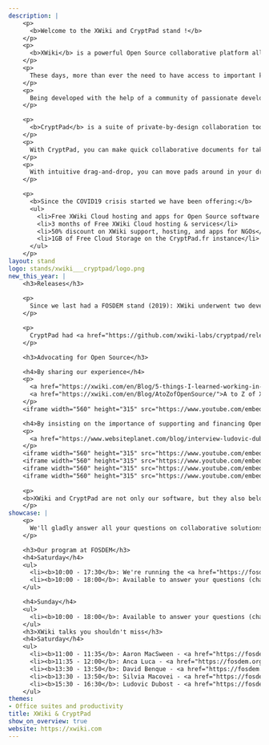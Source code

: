 ```yaml
---
description: |
    <p>
      <b>Welcome to the XWiki and CryptPad stand !</b>
    </p>
    <p>
      <b>XWiki</b> is a powerful Open Source collaborative platform allowing organizations of all sizes to save time and money while enhancing collaboration on both team and organizational levels. Being focused on efficient communication and collaboration, XWiki redefines the value of business knowledge by allowing any user to access critical information in a fast and efficient way while reducing the organizational silos.
    </p>
    <p>
      These days, more than ever the need to have access to important knowledge from wherever the world has skyrocketed. As working from home has become the norm, with an XWiki instance in place, the vital information is now easily accessible, the training and operational costs are reduced and regular backups are performed to prevent data loss. With over 700 extensions, applications, macros, skins, and plugins available, XWiki is one of the most flexible and versatile collaborative platforms out there. Moreover, App within Minutes allows even the non-technical users to create their own extensions and continue collaborating efficiently. We know businesses are different, this is why XWiki supports full customization and it is available on both Cloud and on-premise versions to fit everyone's needs.
    </p>
    <p>
      Being developed with the help of a community of passionate developers, XWiki is always advancing, which ensures flawless compatibility, strong security, and performant features.
    </p>

    <p>
      <b>CryptPad</b> is a suite of private-by-design collaboration tools. You can use it to share rich text, spreadsheets, polls, presentations, whiteboard functions, and code. All the content stored on CryptPad is encrypted before being sent, which means nobody can access your data unless you give them the keys (not even us).
    </p>
    <p>
      With CryptPad, you can make quick collaborative documents for taking notes and writing down ideas together. When you sign up and log in, you get file upload capability and a CryptDrive where you can organize all of your pads. You can share access to a CryptPad document simply by sharing the link. Whenever you access a pad in CryptPad, the pad is automatically added to your CryptDrive in the main folder. Later on, you can organize these pads into folders or you can put them in the trash bin. CryptDrive allows you to search through your pads and to organize them whenever you want, however you want.
    </p>
    <p>
      With intuitive drag-and-drop, you can move pads around in your drive and the link to these pads will stay the same so your collaborators will never lose access. You can also upload files in your CryptDrive and share them with colleagues. Uploaded files can be organized just like collaborative pads.
    </p>

    <p>
      <b>Since the COVID19 crisis started we have been offering:</b>
      <ul>
        <li>Free XWiki Cloud hosting and apps for Open Source software projects</li>
        <li>3 months of Free XWiki Cloud hosting & services</li>
        <li>50% discount on XWiki support, hosting, and apps for NGOs</li>
        <li>1GB of Free Cloud Storage on the CryptPad.fr instance</li>
      </ul>
    </p>
layout: stand
logo: stands/xwiki___cryptpad/logo.png
new_this_year: |
    <h3>Releases</h3>
    
    <p>
      Since we last had a FOSDEM stand (2019): XWiki underwent two development cycles. The <a href="https://www.xwiki.org/xwiki/bin/view/Blog/XWiki11CycleReleaseNotes">11.x cycle</a> is defined by having improved usability for users and administrators: from conflicts management to multiple login attacks protection, to inline editing for wiki macros, to improved pickers for the date, color, attachments, and pages. The <a href="https://www.xwiki.org/xwiki/bin/view/Blog/XWiki12CycleReleaseNotes">12.x cycle</a> focused on inline and real-time editing, page likes, notifications, not to mention a lot of performance updates. In total, we managed to have over 1578 issues closed: 763 bugs, 288 improvements, 79 new features, and more.
    </p>

    <p>
      CryptPad had <a href="https://github.com/xwiki-labs/cryptpad/releases/">38 releases</a>. There are big improvements to the tools that are most essential to effectively coordinate distributed groups of people, namely rich text, spreadsheet, and kanban apps. The admin panel was further developed to ensure that community instances can be governed by team members.
    </p>

    <h3>Advocating for Open Source</h3>

    <h4>By sharing our experience</h4>
    <p>
      <a href="https://xwiki.com/en/Blog/5-things-I-learned-working-in-an-OS-company/">Five things I learned working in an Open Source company</a>
      <a href="https://xwiki.com/en/Blog/AtoZofOpenSource/">A to Z of XWiki recommended Open Source tools</a>
    </p>
    <iframe width="560" height="315" src="https://www.youtube.com/embed/8DePx30dh2g" frameborder="0" allow="accelerometer; autoplay; clipboard-write; encrypted-media; gyroscope; picture-in-picture" allowfullscreen></iframe>

    <h4>By insisting on the importance of supporting and financing Open Source</h4>
    <p>
      <a href="https://www.websiteplanet.com/blog/interview-ludovic-dubost/">For Open Source to be more than a hobby for developers, it is necessary to fund its development</a>
    </p>
    <iframe width="560" height="315" src="https://www.youtube.com/embed/nZ0-_01KqP8" frameborder="0" allow="accelerometer; autoplay; clipboard-write; encrypted-media; gyroscope; picture-in-picture" allowfullscreen></iframe>
    <iframe width="560" height="315" src="https://www.youtube.com/embed/N3NAlHlLv5I" frameborder="0" allow="accelerometer; autoplay; clipboard-write; encrypted-media; gyroscope; picture-in-picture" allowfullscreen></iframe>
    <iframe width="560" height="315" src="https://www.youtube.com/embed/Wd3Xsg_eAxE" frameborder="0" allow="accelerometer; autoplay; clipboard-write; encrypted-media; gyroscope; picture-in-picture" allowfullscreen></iframe>
    <iframe width="560" height="315" src="https://www.youtube.com/embed/xKyZ9qqWFok" frameborder="0" allow="accelerometer; autoplay; clipboard-write; encrypted-media; gyroscope; picture-in-picture" allowfullscreen></iframe>
   
    <p>
    <b>XWiki and CryptPad are not only our software, but they also belong to the community and you. You are welcomed to participate by developing, reporting bugs or features, and also sponsor the development of these projects: <a href="https://dev.xwiki.org/xwiki/bin/view/Community/Contributing">XWiki</a> & <a href="https://opencollective.com/cryptpad/contribute/">CryptPad</a>.</b>
    </p>
showcase: |
    <p>
      We'll gladly answer all your questions on collaborative solutions, privacy, and how to finance Open Source in the Q&A sessions of our talks and in the chat.
    </p>

    <h3>Our program at FOSDEM</h3>
    <h4>Saturday</h4>
    <ul>
      <li><b>10:00 - 17:30</b>: We're running the <a href="https://fosdem.org/2021/schedule/track/collaborative_information_and_content_management_applications/">Collaborative Information and Content Management Applications</a> devroom</li>
      <li><b>10:00 - 18:00</b>: Available to answer your questions (chat & video)
    </ul>

    <h4>Sunday</h4>
    <ul>
      <li><b>10:00 - 18:00</b>: Available to answer your questions (chat & video)</li>
    </ul>
    <h3>XWiki talks you shouldn't miss</h3>
    <h4>Saturday</h4>
    <ul>
      <li><b>11:00 - 11:35</b>: Aaron MacSween - <a href="https://fosdem.org/2021/schedule/event/cryptpad/">Living on the edge with CryptPad <i>Privacy, distributed computation, and architectures of resilience</i></a></li>
      <li><b>11:35 - 12:00</b>: Anca Luca - <a href="https://fosdem.org/2021/schedule/event/publicwebsitexwiki/">From 0 to public website in 20 minutes with XWiki</a></li> 
      <li><b>13:30 - 13:50</b>: David Benque - <a href="https://fosdem.org/2021/schedule/event/communicating_cryptpad/">Communicating CryptPad</a></li>
      <li><b>13:30 - 13:50</b>: Silvia Macovei - <a href="https://fosdem.org/2021/schedule/event/lessonslearnedcollaboratingremotely/">Lessons learned while collaborating remotely in a global pandemic</a></li>
      <li><b>15:30 - 16:30</b>: Ludovic Dubost - <a href="https://fosdem.org/2021/schedule/event/migratetoxwiki/">Migrating to an Open Source Wiki <i>Move your data to XWiki from Confluence, Sharepoint or Document Management Systems</i></a></li>
    </ul>
themes:
- Office suites and productivity
title: XWiki & CryptPad
show_on_overview: true
website: https://xwiki.com
---
```

